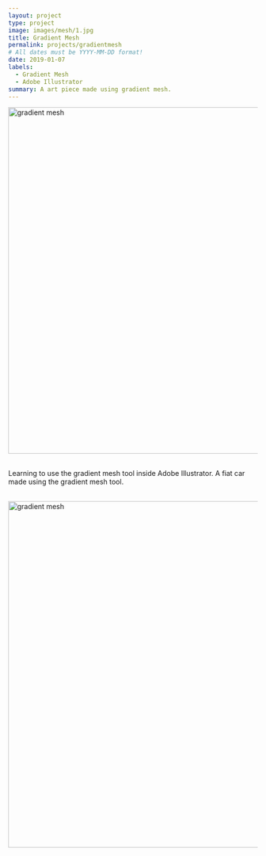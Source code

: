 ```yaml
---
layout: project
type: project
image: images/mesh/1.jpg
title: Gradient Mesh
permalink: projects/gradientmesh
# All dates must be YYYY-MM-DD format!
date: 2019-01-07
labels:
  - Gradient Mesh
  - Adobe Illustrator
summary: A art piece made using gradient mesh.
---
```



<section class="container">
  <div class="row">
    <img src="https://aryan1107.github.io/folio/images/mesh/1.jpg" style="width:700px;" class="rounded img-fluid mx-auto d-block" alt="gradient mesh">
  </div>
</section>
<br>

<section class="container" style="max-width:700px;">
  <div class="row">
    <p>Learning to use the gradient mesh tool inside Adobe Illustrator. A fiat car made using the gradient mesh tool.
    </p>
  </div>
</section>
<br>
<section class="container">
  <div class="row">
    <img src="https://aryan1107.github.io/folio/images/mesh/cover.jpg" style="width:700px;" class="rounded img-fluid mx-auto d-block" alt="gradient mesh">
  </div>
</section>
<br>

